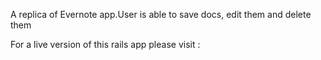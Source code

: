 
A replica of Evernote app.User is able to save docs, edit them and delete them

For a live version of this rails app please visit :

